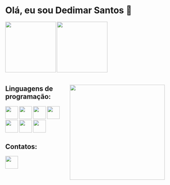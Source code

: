 # Olá, eu sou Dedimar Santos 👋

<div>
  <img align="left" height='160' src='https://github-readme-stats.vercel.app/api?username=Dedimar-dev&theme=dark&show_icons=true'/>
  <img height='160'  src='https://github-readme-stats.vercel.app/api/top-langs/?username=Dedimar-dev&layout=compact&langs_count=8&theme=dark&show_icons=true))]     (https://github.com/anuraghazra/github-readme-stats'/>
</div>

#
<img align="right" width="300" src="https://i2.wp.com/allhtaccess.info/wp-content/uploads/2018/03/programming.gif?fit=1281%2C716&ssl=1" />

## Linguagens de programação:
<img src="https://cdn.jsdelivr.net/gh/devicons/devicon/icons/javascript/javascript-original.svg" width="40"></img>
<img src="https://cdn.jsdelivr.net/gh/devicons/devicon/icons/html5/html5-original.svg" width="40"></img>
<img src="https://cdn.jsdelivr.net/gh/devicons/devicon/icons/css3/css3-original.svg" width="40"></img>
<img src="https://cdn.jsdelivr.net/gh/devicons/devicon/icons/nodejs/nodejs-original.svg" width="40"></img>
<img src="https://cdn.jsdelivr.net/gh/devicons/devicon/icons/postgresql/postgresql-original.svg" width="40" />
<img src="https://cdn.jsdelivr.net/gh/devicons/devicon/icons/git/git-original.svg" width="40"></img>
<img src="https://cdn.jsdelivr.net/gh/devicons/devicon/icons/react/react-original.svg" width="40"></img>



 ## Contatos:
<a href='http://www.linkedin.com/in/dedimar-santos-3bba211b7' target='_blank'>
  <img width='40' height='40' ; src="https://cdn.jsdelivr.net/gh/devicons/devicon/icons/linkedin/linkedin-original.svg"/>
</a>


<!-- **Dedimar-dev/Dedimar-dev** is a ✨ _special_ ✨ repository because its `README.md` (this file) appears on your GitHub profile.

Here are some ideas to get you started:

- 🔭 I’m currently working on ...
- 🌱 I’m currently learning ...
- 👯 I’m looking to collaborate on ...
- 🤔 I’m looking for help with ...
- 💬 Ask me about ...
- 📫 How to reach me: ...
- 😄 Pronouns: ...
- ⚡ Fun fact: ...
--> 
